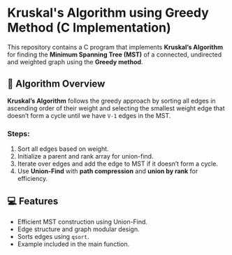 # Kruskal's Algorithm using Greedy Method (C Implementation)

This repository contains a C program that implements **Kruskal’s Algorithm** for finding the **Minimum Spanning Tree (MST)** of a connected, undirected and weighted graph using the **Greedy method**.

## 🧠 Algorithm Overview

**Kruskal’s Algorithm** follows the greedy approach by sorting all edges in ascending order of their weight and selecting the smallest weight edge that doesn’t form a cycle until we have `V-1` edges in the MST.

### Steps:
1. Sort all edges based on weight.
2. Initialize a parent and rank array for union-find.
3. Iterate over edges and add the edge to MST if it doesn’t form a cycle.
4. Use **Union-Find** with **path compression** and **union by rank** for efficiency.

## 💻 Features

- Efficient MST construction using Union-Find.
- Edge structure and graph modular design.
- Sorts edges using `qsort`.
- Example included in the main function.


